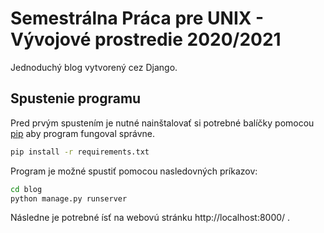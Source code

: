 # Semestrálna Práca pre UNIX - Vývojové prostredie 2020/2021
Jednoduchý blog vytvorený cez Django.

## Spustenie programu

Pred prvým spustením je nutné nainštalovať si potrebné balíčky pomocou [pip](https://pip.pypa.io/en/stable/) aby program fungoval správne.
```bash
pip install -r requirements.txt
```

Program je možné spustiť pomocou nasledovných príkazov:
```bash
cd blog
python manage.py runserver
```

Následne je potrebné ísť na webovú stránku http://localhost:8000/ .
